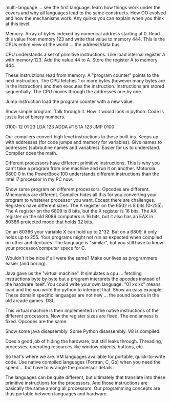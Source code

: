 
multi-language ... see the first language. learn how things work under the covers and why all languages
lead to the same constructs. How OO evolved and how the mechanisms work. Any quirks you can explain
when you think at this level.

Memory. Array of bytes indexed by numerical address starting at 0. Read this value from memory 123
and write that value to memory 444. This is the CPUs entire view of the world ... the address/data
bus.

CPU understands a set of primitive instructions. Like load internal register A with memory 123.
Add the value 44 to A. Store the register A to memory 444.

These instructions read from memory. A "program counter" points to the next instruction. The CPU
fetches 1 or more bytes (however many bytes are in the instruction) and then executes the instruction.
Instructions are stored sequentially. The CPU moves through the addresses one by one.

Jump instruction load the program counter with a new value.

Show simple program. Talk through it. How it would look in python. Code is just a list of binary numbers.

0100: 12 01 23  LDA  123
                ADDA #1
                STA  123
                JMP  0100

Our compilers convert high level instructions to these built ins. Keeps up with addresses (for
code jumps and memory for variables). Give names to addresses (subroutine names and variables).
Easier for us to understand. Compiler does the math.

Different processors have different primitive instructions. This is why you can't take a program from
one machine and run it on another. Motorola 6800 0 in the PowerBook 100 understands different instructions
than the Intel i7 processor in my PC now.

Show same program on different processors. Opcodes are different. Mnemonics are different. Compiler 
hides all this for you converting your program to whatever processor you want. Except there
are challenges. Registers have different sizes. The A register on the 6502 is 8 bits (0-255).
The A register on the 6809 is 8 bits, but the X register is 16 bits. The AX register on the old 8086
computers is 16 bits, but it also has an EAX in 80386 protected mode that holds 32 bits.

On an 80386 your variable X can hold up to 2^32. But on a 6809, it only holds up to 255. Your programs
might not run as expected when compiled on other architectures. The language is "similar", but you 
still have to know your processor/computer specs for C.

Wouldn't it be nice if all were the same? Make our lives as programmers easier (and boring).

Java gave us the "virtual machine". It simulates a cpu ... fetching instructions byte by byte but
a program interprets the opcodes instead of the hardware itself. You could write your own
language. "01 xx xx" means load and the you write the python to interpret that. Show an easy
example. These domain specific languages are not new ... the sound boards in the old arcade games. DSL.

This virtual machine is then implemented in the native instructions of the different processors. Now the
register sizes are fixed. The endianness is fixed. Opcodes are the same.

Show some java disassembly. Some Python disassembly. V8 is compiled.

Does a good job of hiding the hardware, but still leaks through. Threading, processes, operating resources
like window objects, buttons, etc.

So that's where we are. VM languages available for portable, quick-to-write code. Use native compiled
languages (Fortran, C, Go) when you need the speed ... but have to wrangle the processor details.

The languages can be quite different, but ultimately that translate into these primitive instructions
for the processors. And those instructions are basically the same among all processors. Our
programming concepts are thus portable between languages and hardware.


         